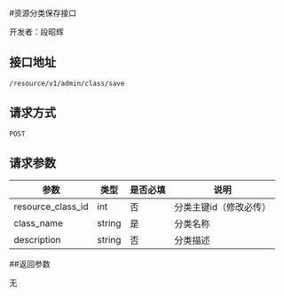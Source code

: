 #资源分类保存接口

开发者：段昭辉

## 接口地址
`/resource/v1/admin/class/save`

## 请求方式

  `POST`

## 请求参数

|参数|类型|是否必填|说明|
| - | - | - | - |
|resource_class_id|int|否|分类主键id（修改必传）|
|class_name|string|是|分类名称|
|description|string|否|分类描述|

##返回参数

无
